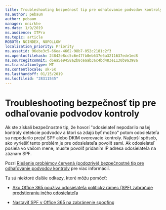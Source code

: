 ```yaml
---
title: Troubleshooting bezpečnosť tip pre odhaľovanie podvodov kontroly
ms.author: pebaum
author: pebaum
manager: mnirkhe
ms.date: 1/9/2019
ms.audience: ITPro
ms.topic: article
ROBOTS: NOINDEX, NOFOLLOW
localization_priority: Priority
ms.assetid: 96ebe3c5-66ea-4662-98b7-052c2181c2f3
ms.openlocfilehash: 24842e8cc5c6e47fb0eb637e6a3211637ede1ed8
ms.sourcegitcommit: d6ea5e9458a2b8ceaab3ac4bd483e1130b9a398a
ms.translationtype: MT
ms.contentlocale: sk-SK
ms.lasthandoff: 01/15/2019
ms.locfileid: "28311545"
---
```

# <a name="troubleshooting-the-safety-tip-for-fraud-detection-checks"></a>Troubleshooting bezpečnosť tip pre odhaľovanie podvodov kontroly

Ak ste získali bezpečnostné tip, že hovorí "odosielateľ nepodarilo našej kontroly detekcie podvodov a ktorí sa zdajú byť možno" potom odosielateľa sa nepodarilo prejsť SPF alebo DKIM overovacie kontroly. Najlepší spôsob, ako vyriešiť tento problém je pre odosielateľa povoliť sami. Ak odosielateľ posiela vo vašom mene, musíte povoliť pridaním IP adresa odosielateľa na záznam SPF.
  
Pozri [Riešenie problémov červená (podozrivé) bezpečnostné tip pre odhaľovanie podvodov kontroly](https://blogs.msdn.microsoft.com/tzink/2016/11/02/troubleshooting-the-red-suspicious-safety-tip-for-fraud-detection-checks/) pre viac informácií. 
  
Tu sú niektoré ďalšie odkazy, ktoré môžu pomôcť:
  
- [Ako Office 365 používa odosielateľa politický rámec (SPF) zabraňuje predstieraniu iného odosielateľa](https://docs.microsoft.com/en-us/office365/SecurityCompliance/how-office-365-uses-spf-to-prevent-spoofing)
    
- [Nastaviť SPF v Office 365 na zabránenie spoofing](https://docs.microsoft.com/en-us/office365/SecurityCompliance/set-up-spf-in-office-365-to-help-prevent-spoofing)
    

